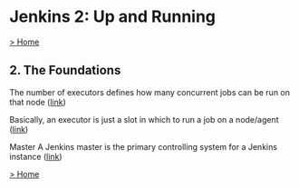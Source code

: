 # Jenkins 2: Up and Running

[> Home](../README.md)
## 2. The Foundations



The number of executors defines how many concurrent jobs can be run on that node ([link](https://learning.oreilly.com/library/view/-/9781491979587/ch02.html#6a2f0f28-8b6c-4a92-a93c-1dae8549661b))


Basically, an executor is just a slot in which to run a job on a node/agent ([link](https://learning.oreilly.com/library/view/-/9781491979587/ch02.html#d236060f-3faf-4cbe-9161-cc26b41e46b7))


Master
A Jenkins master is the primary controlling system for a Jenkins instance ([link](https://learning.oreilly.com/library/view/-/9781491979587/ch02.html#935676b6-cace-40f4-9684-e8372a43bebb))

[> Home](../README.md)